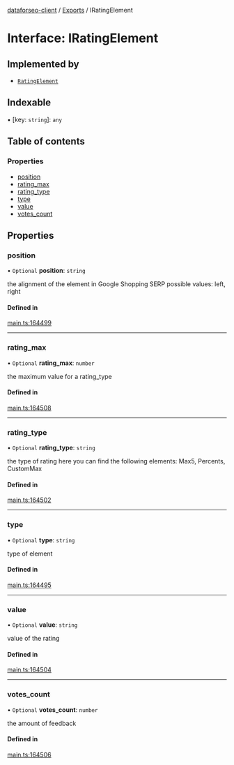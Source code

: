 [dataforseo-client](../README.md) / [Exports](../modules.md) / IRatingElement

# Interface: IRatingElement

## Implemented by

- [`RatingElement`](../classes/RatingElement.md)

## Indexable

▪ [key: `string`]: `any`

## Table of contents

### Properties

- [position](IRatingElement.md#position)
- [rating\_max](IRatingElement.md#rating_max)
- [rating\_type](IRatingElement.md#rating_type)
- [type](IRatingElement.md#type)
- [value](IRatingElement.md#value)
- [votes\_count](IRatingElement.md#votes_count)

## Properties

### position

• `Optional` **position**: `string`

the alignment of the element in Google Shopping SERP
possible values:
left, right

#### Defined in

[main.ts:164499](https://github.com/dataforseo/TypeScriptClient/blob/7ca1aa4/main.ts#L164499)

___

### rating\_max

• `Optional` **rating\_max**: `number`

the maximum value for a rating_type

#### Defined in

[main.ts:164508](https://github.com/dataforseo/TypeScriptClient/blob/7ca1aa4/main.ts#L164508)

___

### rating\_type

• `Optional` **rating\_type**: `string`

the type of rating
here you can find the following elements: Max5, Percents, CustomMax

#### Defined in

[main.ts:164502](https://github.com/dataforseo/TypeScriptClient/blob/7ca1aa4/main.ts#L164502)

___

### type

• `Optional` **type**: `string`

type of element

#### Defined in

[main.ts:164495](https://github.com/dataforseo/TypeScriptClient/blob/7ca1aa4/main.ts#L164495)

___

### value

• `Optional` **value**: `string`

value of the rating

#### Defined in

[main.ts:164504](https://github.com/dataforseo/TypeScriptClient/blob/7ca1aa4/main.ts#L164504)

___

### votes\_count

• `Optional` **votes\_count**: `number`

the amount of feedback

#### Defined in

[main.ts:164506](https://github.com/dataforseo/TypeScriptClient/blob/7ca1aa4/main.ts#L164506)
